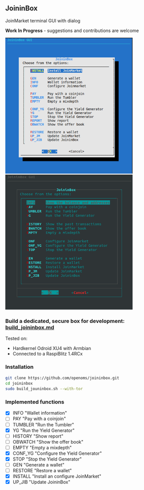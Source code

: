 ## JoininBox
JoinMarket terminal GUI with dialog

**Work In Progress** - suggestions and contributions are welcome

<p align="left">
  <img width="400" src="/images/mainmenu.png">
  <img width="400" src="/images/darkmenu.png">
</p>

### Build a dedicated, secure box for development: [build_joininbox.md](build_joininbox.md)

Tested on:
* Hardkernel Odroid XU4 with Armbian
* Connected to a RaspiBlitz 1.4RCx


### Installation
```bash
git clone https://github.com/openoms/joininbox.git
cd joininbox
sudo build_jouninbox.sh --with-tor
```
### Implemented functions


- [x] INFO "Wallet information" 
- [ ] PAY "Pay with a coinjoin" 
- [ ] TUMBLER "Run the Tumbler" 
- [x] YG "Run the Yield Generator" 
- [ ] HISTORY "Show report" 
- [ ] OBWATCH "Show the offer book" 
- [ ] EMPTY "Empty a mixdepth" 
- [x] CONF_YG "Configure the Yield Generator" 
- [x] STOP "Stop the Yield Generator" 
- [ ] GEN "Generate a wallet" 
- [ ] RESTORE "Restore a wallet" 
- [x] INSTALL "Install an configure JoinMarket" 
- [x] UP_JIB "Update JoininBox"
